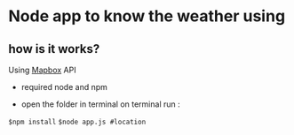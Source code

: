 # Node app to know the weather using 

 

## how is it works?
Using [Mapbox](https://www.mapbox.com/) API
  - required node and npm

 

  - open the folder in terminal on terminal run :


  `$npm install`
  `$node app.js #location `
